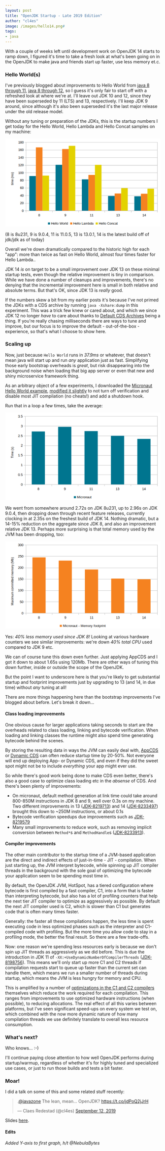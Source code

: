 ```yaml
---
layout: post
title: "OpenJDK Startup - Late 2019 Edition"
author: "cl4es"
image: /images/hello14.png#
tags:
- java
---
```


With a couple of weeks left until development work on OpenJDK 14 starts to ramp down, I figured it's time to take a fresh look at what's been going on in the OpenJDK to make java and friends start up faster, use less memory et.c.

### Hello World(s)

I've previously blogged about improvements to Hello World from [java 8 through 11](https://cl4es.github.io/2018/11/29/OpenJDK-Startup-From-8-Through-11.html), [java 8 through 12](https://cl4es.github.io/2018/12/28/Preview-OpenJDK-12-Startup.html), so I guess
it's only fair to start off with a refreshed look at where we're at. I'll leave out JDK 10 and 12, since they have been superseded by 11 (LTS) and 13, respectively. I'll keep JDK 9 around, since although it's also been superseded it's the last major release under the old release model.

Without any tuning or preparation of the JDKs, this is the startup numbers I get today for the Hello World, Hello Lambda and Hello Concat samples on my machine:

<img src="/images/hello14.png" alt="Hello World, Lambda and Concat numbers from 8-14"/>

(8 is 8u231, 9 is 9.0.4, 11 is 11.0.5, 13 is 13.0.1, 14 is the latest build off of jdk/jdk as of today)

Overall we're down dramatically compared to the historic high for each "app": more than twice as fast on Hello World, almost four times faster for Hello Lambda..

JDK 14 *is* on target to be a small improvement over JDK 13 on these minimal startup tests, even though the relative improvement is tiny in comparison. While we have done a number of cleanups and improvements, there's no denying that the incremental improvement here is small in both relative and absolute terms. But that's OK, since JDK 13 is _really_ good.

If the numbers skew a bit from my earlier posts it's because I've not primed the JDKs with a CDS archive by running `java -Xshare:dump` in this experiment. This was a trick few knew or cared about, and which we since JDK 12 no longer _have_ to care about thanks to [Default CDS Archives](https://openjdk.java.net/jeps/341) being a thing. If you're really chasing milliseconds there are ways to tune and improve, but our focus is to improve the default - out-of-the-box - experience, so that's what I choose to show here.

### Scaling up

Now, just because `Hello World` runs in _37.9ms_ or whatever, that doesn't mean java will start up and run _any_ application just as fast. Simplifying those early bootstrap overheads is _great_, but risk disappearing into the background noise when loading that big app server or even that new and shiny microservice framework thing.

As an arbitrary object of a few experiments, I downloaded the [Micronaut Hello World example](https://github.com/micronaut-projects/micronaut-examples/tree/master/hello-world-java), [modified it slightly](/snippets/micronaut.patch) to not turn off verification and disable most JIT compilation (no cheats!) and add a shutdown hook.

Run that in a loop a few times, take the average:

<img src="/images/micronaut14.png" alt="Micronaut startup timings" />

We went from somewhere around 2.72s on JDK 8u231, up to 2.96s on JDK 9.0.4, then dropping down through recent feature releases, currently clocking in at 2.35s on the freshest build of JDK 14. Nothing dramatic, but a 14-15% reduction on the aggregate since JDK 8, and also an improvement relative JDK 13. 
Perhaps more surprising is that total memory used by the JVM has been dropping, too:

<img src="/images/micronaut14-footprint.png" alt="Micronaut max memory usage" />

Yes: _40% less memory used since JDK 8!_ Looking at various hardware counters we see similar improvements: we're down *40% total CPU* used compared to JDK 9 etc. 

We can of course tune this down even further. Just applying AppCDS and I got it down to about 1.65s using 120Mb. There are other ways of tuning this down further, inside or outside the scope of the OpenJDK.

But the point I want to underscore here is that you're likely to get substantial startup and footprint improvements just by upgrading to 13 (and 14, in due time) without _any_ tuning at all!

There are more things happening here than the bootstrap improvements I've blogged about before. Let's break it down...

#### Class loading improvements

One obvious cause for larger applications taking seconds to start are the overheads related to class loading, linking and bytecode verification. When loading and linking classes the runtime might also spend time generating bytecode behind the scenes. 

By storing the resulting data in ways the JVM can easily deal with, [AppCDS](https://blog.codefx.org/java/application-class-data-sharing/) or [Dynamic CDS](https://openjdk.java.net/jeps/350) can often reduce startup time by 20-50%. Not everyone will end up deploying App- or Dynamic CDS, and even if they did the sweet spot might not be to include _everything_ your app might ever use.

So while there's good work being done to make CDS even better, there's also a good case to optimize class loading etc in the _absense_ of CDS. And there's been plenty of improvements:

- On micronaut, default method generation at link time could take around 800-850M instructions in JDK 8 and 9, well over 0.3s on my machine. Two different improvements in 13 ([JDK-8219713](https://bugs.openjdk.java.net/browse/JDK-8219713)) and 14 ([JDK-8233497](https://bugs.openjdk.java.net/browse/JDK-8233497)) brought this down to ~250M instructions, or about 0.1s
- Bytecode verification speedups due improvements such as [JDK-8219579](https://bugs.openjdk.java.net/browse/JDK-8219579)
- Many small improvements to reduce work, such as removing implicit conversion between `Method*`s and `MethodHandle`s ([JDK-8233913](https://bugs.openjdk.java.net/browse/JDK-8233913)).

#### Compiler improvements

The other main contributor to the startup time of a JVM-based application are the direct and indirect effects of just-in-time - JIT - compilation. When just starting up, the JVM interpret bytecode, while spinning up JIT compiler threads in the background with the sole goal of optimizing the bytecode your application seem to be spending most time in. 

By default, the OpenJDK JVM, HotSpot, has a tiered configuration where bytecode is first compiled by a fast compiler, C1, into a form that is faster than interpreting bytecode, but also has a lot of profiling counters that help the next tier JIT compiler to optimize as aggressively as possible. By default the next JIT compiler used is C2, which is slower than C1 but generates code that is often many times faster.

Generally: the faster all these compilations happen, the less time is spent executing code in less optimized phases such as the interpreter and C1-compiled code with profiling. But the more time you allow code to stay in a profiling mode, the better the final result. So there are a few trade-offs.

Now: one reason we're spending less resources early is because we don't spin up JIT threads as aggressively as we did before. This is due the introduction in JDK 11 of `-XX:+UseDynamicNumberOfCompilerThreads` ([JDK-8198756](https://bugs.openjdk.java.net/browse/JDK-8198756)). This means we'll only start up more C1 and C2 threads if compilation requests start to queue up faster than the current set can handle them, which means we run a smaller number of threads during startup, which means the JVM is less hungry for memory and CPU.

This is amplified by a number of [optimizations in the C1 and C2 compilers](https://bugs.openjdk.java.net/issues/?jql=labels%20in%20(startup)%20and%20subcomponent%20%3D%20compiler%20and%20status%20in%20(Resolved)%20and%20fixVersion%20in%20(9%2C%2010%2C%2011%2C%2012%2C%2013%2C%2014)) themselves which reduce the work required for each compilation. This ranges from improvements to use optimized hardware instructions (when possible), to reducing allocations. The real effect of all this varies between platforms, but I've seen significant speed-ups on every system we test on, which combined with the now more dynamic nature of how many compilation threads we use definitely translate to overall less resource consumption.

### What's next? 

Who knows... :-) 

I'll continue paying close attention to how well OpenJDK performs during startup/warmup, regardless of whether it's for highly tuned and specialized use cases, or just to run those builds and tests a bit faster.

### Moar!

I did a talk on some of this and some related stuff recently:

<blockquote class="twitter-tweet"><p lang="in" dir="ltr">.<a href="https://twitter.com/javazone?ref_src=twsrc%5Etfw">@javazone</a> The lean, mean... OpenJDK? <a href="https://t.co/jdPoQ2jJrH">https://t.co/jdPoQ2jJrH</a></p>&mdash; Claes Redestad (@cl4es) <a href="https://twitter.com/cl4es/status/1172147472501751812?ref_src=twsrc%5Etfw">September 12, 2019</a></blockquote> <script async src="https://platform.twitter.com/widgets.js" charset="utf-8"></script> 

Slides [here](http://cr.openjdk.java.net/~redestad/slides/lean_mean_openjdk.pdf).

#### Edits

_Added Y-axis to first graph, h/t @NebulaBytes_
